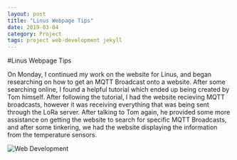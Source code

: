 ```yaml
---
layout: post
title: "Linus Webpage Tips"
date: 2019-03-04
category: Project
tags: project web-development jekyll
---
```


#Linus Webpage Tips

On Monday, I continued my work on the website for Linus, and began researching on how to get an MQTT Broadcast onto a website. After some searching online, I found a helpful
tutorial which ended up being created by Tom himself. After following the tutorial, I had the website recieving MQTT broadcasts, however it was receiving everything that was 
being sent through the LoRa server. After talking to Tom again, he provided some more assistance on getting the website to search for specific MQTT Broadcasts, and after some tinkering,
we had the website displaying the information from the temperature sensors.

![Web Development](https://kammorne.github.io/lagoma1_IN700/img/evidenceWebDev2.jpg)
